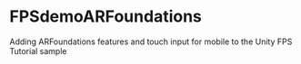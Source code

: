 # FPSdemoARFoundations
Adding ARFoundations features and touch input for mobile to the Unity FPS Tutorial sample 
